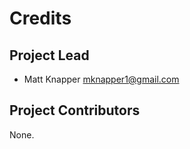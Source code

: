 Credits
=======

Project Lead
----------------

* Matt Knapper <mknapper1@gmail.com>

Project Contributors
------------

None.
